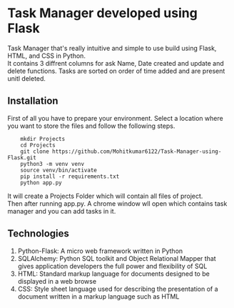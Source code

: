 # Task Manager developed using Flask 

Task Manager that's really intuitive and simple to use build using Flask, HTML, and CSS in Python.<br>
It contains 3 diffrent columns for ask Name, Date created and update and delete functions. Tasks are sorted on order of time added and are present unitl deleted.

## Installation
First of all you have to prepare your environment. Select
a location where you want to store the files and follow the following steps.
```
    mkdir Projects
    cd Projects
    git clone https://github.com/Mohitkumar6122/Task-Manager-using-Flask.git
    python3 -m venv venv
    source venv/bin/activate
    pip install -r requirements.txt
    python app.py
```
It will create a Projects Folder which will contain all files of project.<br>
Then after running app.py. A chrome window wll open which contains task manager and you can add tasks in it.

## Technologies
1. Python-Flask: A micro web framework written in Python
2. SQLAlchemy: Python SQL toolkit and Object Relational Mapper that gives application developers the full power and flexibility of SQL
3. HTML: Standard markup language for documents designed to be displayed in a web browse 
4. CSS: Style sheet language used for describing the presentation of a document written in a markup language such as HTML
